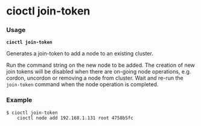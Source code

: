 # cioctl join-token

<h3>Usage</h3>

**`cioctl join-token`**

Generates a join-token to add a node to an existing cluster.

Run the command string on the new node to be added. The creation of new join tokens will be disabled when there are on-going node operations, e.g. cordon, uncordon or removing a node from cluster. Wait and re-run the `join-token` command when the node operation is completed.

<h3>Example</h3>

```
$ cioctl join-token
    cioctl node add 192.168.1.131 root 4758b5fc
```
